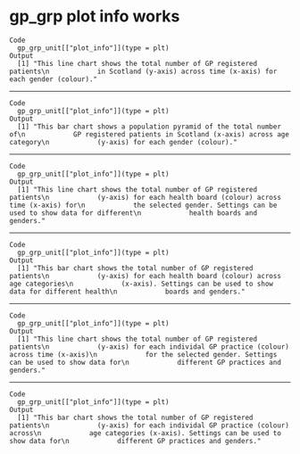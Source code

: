 # gp_grp plot info works

    Code
      gp_grp_unit[["plot_info"]](type = plt)
    Output
      [1] "This line chart shows the total number of GP registered patients\n            in Scotland (y-axis) across time (x-axis) for each gender (colour)."

---

    Code
      gp_grp_unit[["plot_info"]](type = plt)
    Output
      [1] "This bar chart shows a population pyramid of the total number of\n            GP registered patients in Scotland (x-axis) across age category\n            (y-axis) for each gender (colour)."

---

    Code
      gp_grp_unit[["plot_info"]](type = plt)
    Output
      [1] "This line chart shows the total number of GP registered patients\n            (y-axis) for each health board (colour) across time (x-axis) for\n            the selected gender. Settings can be used to show data for different\n            health boards and genders."

---

    Code
      gp_grp_unit[["plot_info"]](type = plt)
    Output
      [1] "This bar chart shows the total number of GP registered patients\n            (y-axis) for each health board (colour) across age categories\n            (x-axis). Settings can be used to show data for different health\n            boards and genders."

---

    Code
      gp_grp_unit[["plot_info"]](type = plt)
    Output
      [1] "This line chart shows the total number of GP registered patients\n            (y-axis) for each individal GP practice (colour) across time (x-axis)\n            for the selected gender. Settings can be used to show data for\n            different GP practices and genders."

---

    Code
      gp_grp_unit[["plot_info"]](type = plt)
    Output
      [1] "This bar chart shows the total number of GP registered patients\n            (y-axis) for each individal GP practice (colour) across\n            age categories (x-axis). Settings can be used to show data for\n            different GP practices and genders."

